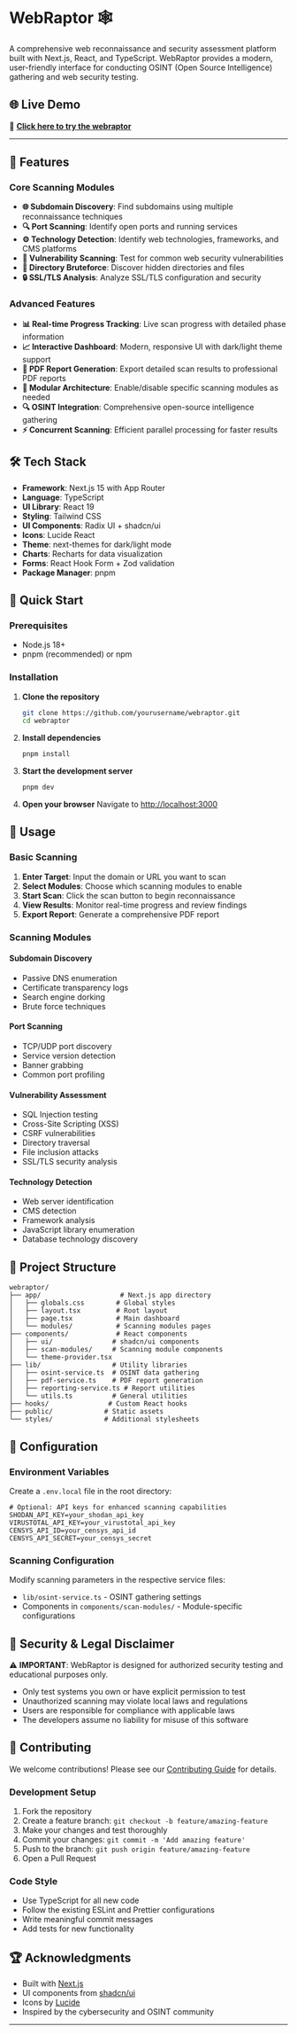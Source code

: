 # WebRaptor 🕸️

A comprehensive web reconnaissance and security assessment platform built with Next.js, React, and TypeScript. WebRaptor provides a modern, user-friendly interface for conducting OSINT (Open Source Intelligence) gathering and web security testing.

## 🌐 Live Demo
🔗 **[Click here to try the webraptor](https://webraptor.vercel.app/)**

---

## 🚀 Features

### Core Scanning Modules

- **🌐 Subdomain Discovery**: Find subdomains using multiple reconnaissance techniques
- **🔍 Port Scanning**: Identify open ports and running services
- **⚙️ Technology Detection**: Identify web technologies, frameworks, and CMS platforms
- **🐛 Vulnerability Scanning**: Test for common web security vulnerabilities
- **📁 Directory Bruteforce**: Discover hidden directories and files
- **🔒 SSL/TLS Analysis**: Analyze SSL/TLS configuration and security

### Advanced Features

- **📊 Real-time Progress Tracking**: Live scan progress with detailed phase information
- **📈 Interactive Dashboard**: Modern, responsive UI with dark/light theme support
- **📄 PDF Report Generation**: Export detailed scan results to professional PDF reports
- **🎯 Modular Architecture**: Enable/disable specific scanning modules as needed
- **🔍 OSINT Integration**: Comprehensive open-source intelligence gathering
- **⚡ Concurrent Scanning**: Efficient parallel processing for faster results

## 🛠️ Tech Stack

- **Framework**: Next.js 15 with App Router
- **Language**: TypeScript
- **UI Library**: React 19
- **Styling**: Tailwind CSS
- **UI Components**: Radix UI + shadcn/ui
- **Icons**: Lucide React
- **Theme**: next-themes for dark/light mode
- **Charts**: Recharts for data visualization
- **Forms**: React Hook Form + Zod validation
- **Package Manager**: pnpm

## 🏁 Quick Start

### Prerequisites

- Node.js 18+ 
- pnpm (recommended) or npm

### Installation

1. **Clone the repository**
   ```bash
   git clone https://github.com/yourusername/webraptor.git
   cd webraptor
   ```

2. **Install dependencies**
   ```bash
   pnpm install
   ```

3. **Start the development server**
   ```bash
   pnpm dev
   ```

4. **Open your browser**
   Navigate to [http://localhost:3000](http://localhost:3000)

## 📖 Usage

### Basic Scanning

1. **Enter Target**: Input the domain or URL you want to scan
2. **Select Modules**: Choose which scanning modules to enable
3. **Start Scan**: Click the scan button to begin reconnaissance
4. **View Results**: Monitor real-time progress and review findings
5. **Export Report**: Generate a comprehensive PDF report

### Scanning Modules

#### Subdomain Discovery
- Passive DNS enumeration
- Certificate transparency logs
- Search engine dorking
- Brute force techniques

#### Port Scanning
- TCP/UDP port discovery
- Service version detection
- Banner grabbing
- Common port profiling

#### Vulnerability Assessment
- SQL Injection testing
- Cross-Site Scripting (XSS)
- CSRF vulnerabilities
- Directory traversal
- File inclusion attacks
- SSL/TLS security analysis

#### Technology Detection
- Web server identification
- CMS detection
- Framework analysis
- JavaScript library enumeration
- Database technology discovery

## 📁 Project Structure

```
webraptor/
├── app/                    # Next.js app directory
│   ├── globals.css        # Global styles
│   ├── layout.tsx         # Root layout
│   ├── page.tsx           # Main dashboard
│   └── modules/           # Scanning modules pages
├── components/            # React components
│   ├── ui/               # shadcn/ui components
│   ├── scan-modules/     # Scanning module components
│   └── theme-provider.tsx
├── lib/                  # Utility libraries
│   ├── osint-service.ts  # OSINT data gathering
│   ├── pdf-service.ts    # PDF report generation
│   ├── reporting-service.ts # Report utilities
│   └── utils.ts          # General utilities
├── hooks/               # Custom React hooks
├── public/             # Static assets
└── styles/             # Additional stylesheets
```

## 🔧 Configuration

### Environment Variables

Create a `.env.local` file in the root directory:

```env
# Optional: API keys for enhanced scanning capabilities
SHODAN_API_KEY=your_shodan_api_key
VIRUSTOTAL_API_KEY=your_virustotal_api_key
CENSYS_API_ID=your_censys_api_id
CENSYS_API_SECRET=your_censys_secret
```

### Scanning Configuration

Modify scanning parameters in the respective service files:
- `lib/osint-service.ts` - OSINT gathering settings
- Components in `components/scan-modules/` - Module-specific configurations

## 🚨 Security & Legal Disclaimer

⚠️ **IMPORTANT**: WebRaptor is designed for authorized security testing and educational purposes only.

- Only test systems you own or have explicit permission to test
- Unauthorized scanning may violate local laws and regulations
- Users are responsible for compliance with applicable laws
- The developers assume no liability for misuse of this software

## 🤝 Contributing

We welcome contributions! Please see our [Contributing Guide](CONTRIBUTING.md) for details.

### Development Setup

1. Fork the repository
2. Create a feature branch: `git checkout -b feature/amazing-feature`
3. Make your changes and test thoroughly
4. Commit your changes: `git commit -m 'Add amazing feature'`
5. Push to the branch: `git push origin feature/amazing-feature`
6. Open a Pull Request

### Code Style

- Use TypeScript for all new code
- Follow the existing ESLint and Prettier configurations
- Write meaningful commit messages
- Add tests for new functionality

## 🏆 Acknowledgments

- Built with [Next.js](https://nextjs.org/)
- UI components from [shadcn/ui](https://ui.shadcn.com/)
- Icons by [Lucide](https://lucide.dev/)
- Inspired by the cybersecurity and OSINT community

---
